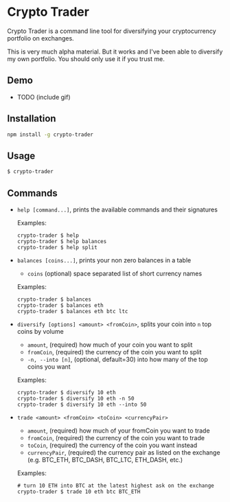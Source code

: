 # Crypto Trader

Crypto Trader is a command line tool for diversifying your cryptocurrency portfolio on exchanges.

This is very much alpha material. But it works and I've been able to diversify my own portfolio. You should only use it if you trust me.

## Demo

* TODO (include gif)

## Installation

```bash
npm install -g crypto-trader
```

## Usage

```bash
$ crypto-trader
```

## Commands

* `help [command...]`, prints the available commands and their signatures

  Examples:

  ```
  crypto-trader $ help
  crypto-trader $ help balances
  crypto-trader $ help split
  ```

* `balances [coins...]`, prints your non zero balances in a table

  * `coins` (optional) space separated list of short currency names

  Examples:

  ```
  crypto-trader $ balances
  crypto-trader $ balances eth
  crypto-trader $ balances eth btc ltc
  ```

* `diversify [options] <amount> <fromCoin>`, splits your coin into `n` top coins by volume

  * `amount`, (required) how much of your coin you want to split
  * `fromCoin`, (required) the currency of the coin you want to split
  * `-n, --into [n]`, (optional, default=30) into how many of the top coins you want

  Examples:

  ```
  crypto-trader $ diversify 10 eth
  crypto-trader $ diversify 10 eth -n 50
  crypto-trader $ diversify 10 eth --into 50
  ```

* `trade <amount> <fromCoin> <toCoin> <currencyPair>`

  * `amount`, (required) how much of your fromCoin you want to trade 
  * `fromCoin`, (required) the currency of the coin you want to trade
  * `toCoin`, (required) the currency of the coin you want instead
  * `currencyPair`, (required) the currency pair as listed on the exchange (e.g. BTC_ETH, BTC_DASH, BTC_LTC, ETH_DASH, etc.)

  Examples:

  ```
  # turn 10 ETH into BTC at the latest highest ask on the exchange
  crypto-trader $ trade 10 eth btc BTC_ETH
  ```
